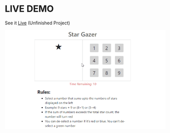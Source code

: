 # LIVE DEMO

See it [Live](https://star-gazer-93c9a.web.app) (Unfinished Project)

<p align="center"> 
    <img src="gif/star gazer.gif" align="center"></img>
</p>
